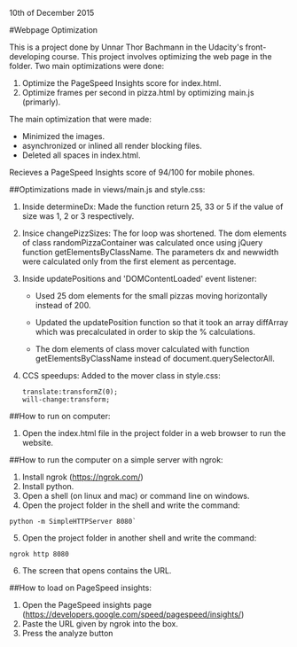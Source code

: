 10th of December 2015

#Webpage Optimization

This is a project done by Unnar Thor Bachmann in the Udacity's front-developing course.
This project involves optimizing the web page in the folder.
Two main optimizations were done:

1. Optimize the PageSpeed Insights score for index.html.
2. Optimize frames per second in pizza.html by optimizing main.js (primarly).

The main optimization that were made:

* Minimized the images.
* asynchronized or inlined all render blocking files.
* Deleted all spaces in index.html.

Recieves a PageSpeed Insights score of 94/100 for mobile phones.


##Optimizations made in views/main.js and style.css:


1. Inside determineDx:
   Made the function return 25, 33 or 5 if the value of size was
   1, 2 or 3 respectively.

2. Insice changePizzSizes:
   The for loop was shortened. The dom elements of class
   randomPizzaContainer was calculated once using jQuery function getElementsByClassName. 
   The parameters dx and newwidth were calculated
   only from the first element as percentage.

3. Inside updatePositions and 'DOMContentLoaded' event listener:
   
   * Used 25 dom elements for the small pizzas moving 
      horizontally instead of 200.

   * Updated the updatePosition function so that it took an array diffArray 
      which was precalculated in order to skip the % calculations.

   * The dom  elements of class mover calculated
      with function getElementsByClassName instead of 
      document.querySelectorAll.

4. CCS speedups:
   Added to the mover class in style.css:
   ```
   translate:transformZ(0);
   will-change:transform;
   ```
##How to run on computer: 

1. Open the index.html file in the project folder in a web browser to run the website.

##How to run the computer on a simple server with ngrok:


1. Install  ngrok (https://ngrok.com/)
2. Install python.
3. Open a shell (on linux and mac) or command line on windows.
4. Open the project folder in the shell and write the command:
```
python -m SimpleHTTPServer 8080`
```
5. Open the project folder in another shell and write the command:
```
ngrok http 8080
```
6. The screen that opens contains the URL.

##How to load on PageSpeed insights:

1. Open the PageSpeed insights page (https://developers.google.com/speed/pagespeed/insights/)
2. Paste the URL given by ngrok into the box.
3. Press the analyze button

